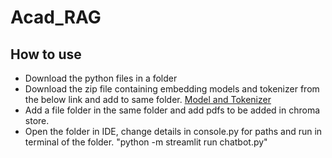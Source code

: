 # Acad_RAG
## How to use
- Download the python files in a folder
- Download the zip file containing embedding models and tokenizer from the below link and add to same folder.
  [Model and Tokenizer](https://drive.google.com/drive/folders/1AWeA7QLe3GXrVJSWafCajow5Si1soQcm?usp=sharing)
- Add a file folder in the same folder and add pdfs to be added in chroma store.
- Open the folder in IDE, change details in console.py for paths and run in terminal of the folder.
  "python -m streamlit run chatbot.py"
